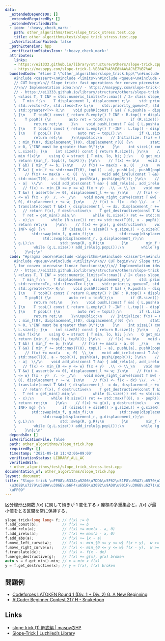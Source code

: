 ```yaml
---
data:
  _extendedDependsOn: []
  _extendedRequiredBy: []
  _extendedVerifiedWith:
  - icon: ':heavy_check_mark:'
    path: other_algorithms/test/slope_trick_stress.test.cpp
    title: other_algorithms/test/slope_trick_stress.test.cpp
  _isVerificationFailed: false
  _pathExtension: hpp
  _verificationStatusIcon: ':heavy_check_mark:'
  attributes:
    links:
    - https://ei1333.github.io/library/structure/others/slope-trick.cpp
    - https://maspypy.com/slope-trick-1-%E8%A7%A3%E8%AA%AC%E7%B7%A8
  bundledCode: "#line 2 \"other_algorithms/slope_trick.hpp\"\n#include <algorithm>\n\
    #include <cassert>\n#include <limits>\n#include <queue>\n#include <utility>\n\n\
    // CUT begin\n// Slope trick: fast operations for convex piecewise-linear functions\n\
    //\n// Implementation idea:\n// - https://maspypy.com/slope-trick-1-%E8%A7%A3%E8%AA%AC%E7%B7%A8\n\
    // - https://ei1333.github.io/library/structure/others/slope-trick.cpp\ntemplate\
    \ <class T, T INF = std::numeric_limits<T>::max() / 2> class slope_trick {\n \
    \   T min_f;\n    T displacement_l, displacement_r;\n    std::priority_queue<T,\
    \ std::vector<T>, std::less<T>> L;\n    std::priority_queue<T, std::vector<T>,\
    \ std::greater<T>> R;\n    void pushR(const T &a) { R.push(a - displacement_r);\
    \ }\n    T topR() const { return R.empty() ? INF : R.top() + displacement_r; }\n\
    \    T popR() {\n        auto ret = topR();\n        if (R.size()) R.pop();\n\
    \        return ret;\n    }\n    void pushL(const T &a) { L.push(a + displacement_l);\
    \ }\n    T topL() const { return L.empty() ? -INF : L.top() - displacement_l;\
    \ }\n    T popL() {\n        auto ret = topL();\n        if (L.size()) L.pop();\n\
    \        return ret;\n    }\n\npublic:\n    // Initialize: f(x) = 0\n    slope_trick()\
    \ : min_f(0), displacement_l(0), displacement_r(0) {\n        static_assert(INF\
    \ > 0, \"INF must be greater than 0\");\n    }\n    int sizeL() const { return\
    \ L.size(); }\n    int sizeR() const { return R.size(); }\n\n    // argmin f(x),\
    \ min f(x)\n    using Q = struct { T min, lo, hi; };\n    Q get_min() const {\
    \ return {min_f, topL(), topR()}; }\n\n    // f(x) += b\n    void add_const(const\
    \ T &b) { min_f += b; }\n\n    // f(x) += max(x - a, 0)  _/\n    void add_relu(const\
    \ T &a) { min_f += std::max(T(0), topL() - a), pushL(a), pushR(popL()); }\n\n\
    \    // f(x) += max(a - x, 0)  \\_\n    void add_irelu(const T &a) { min_f +=\
    \ std::max(T(0), a - topR()), pushR(a), pushL(popR()); }\n\n    // f(x) += |x\
    \ - a|  \\/\n    void add_abs(const T &a) { add_relu(a), add_irelu(a); }\n\n \
    \   // f(x) <- min_{0 <= y <= w} f(x + y)  .\\ -> \\_\n    void move_left_curve(const\
    \ T &w) { assert(w >= 0), displacement_l += w; }\n\n    // f(x) <- min_{0 <= y\
    \ <= w} f(x - y)  /. -> _/\n    void move_right_curve(const T &w) { assert(w >=\
    \ 0), displacement_r += w; }\n\n    // f(x) <- f(x - dx) \\/. -> .\\/\n    void\
    \ translate(const T &dx) { displacement_l -= dx, displacement_r += dx; }\n\n \
    \   // return f(x), f destructive\n    T get_destructive(const T &x) {\n     \
    \   T ret = get_min().min;\n        while (L.size()) ret += std::max(T(0), popL()\
    \ - x);\n        while (R.size()) ret += std::max(T(0), x - popR());\n       \
    \ return ret;\n    }\n\n    // f(x) += g(x), g destructive\n    void merge_destructive(slope_trick<T,\
    \ INF> &g) {\n        if (sizeL() + sizeR() > g.sizeL() + g.sizeR()) {\n     \
    \       std::swap(min_f, g.min_f);\n            std::swap(displacement_l, g.displacement_l);\n\
    \            std::swap(displacement_r, g.displacement_r);\n            std::swap(L,\
    \ g.L);\n            std::swap(R, g.R);\n        }\n        min_f += g.get_min().min;\n\
    \        while (g.L.size()) add_irelu(g.popL());\n        while (g.R.size()) add_relu(g.popR());\n\
    \    }\n};\n"
  code: "#pragma once\n#include <algorithm>\n#include <cassert>\n#include <limits>\n\
    #include <queue>\n#include <utility>\n\n// CUT begin\n// Slope trick: fast operations\
    \ for convex piecewise-linear functions\n//\n// Implementation idea:\n// - https://maspypy.com/slope-trick-1-%E8%A7%A3%E8%AA%AC%E7%B7%A8\n\
    // - https://ei1333.github.io/library/structure/others/slope-trick.cpp\ntemplate\
    \ <class T, T INF = std::numeric_limits<T>::max() / 2> class slope_trick {\n \
    \   T min_f;\n    T displacement_l, displacement_r;\n    std::priority_queue<T,\
    \ std::vector<T>, std::less<T>> L;\n    std::priority_queue<T, std::vector<T>,\
    \ std::greater<T>> R;\n    void pushR(const T &a) { R.push(a - displacement_r);\
    \ }\n    T topR() const { return R.empty() ? INF : R.top() + displacement_r; }\n\
    \    T popR() {\n        auto ret = topR();\n        if (R.size()) R.pop();\n\
    \        return ret;\n    }\n    void pushL(const T &a) { L.push(a + displacement_l);\
    \ }\n    T topL() const { return L.empty() ? -INF : L.top() - displacement_l;\
    \ }\n    T popL() {\n        auto ret = topL();\n        if (L.size()) L.pop();\n\
    \        return ret;\n    }\n\npublic:\n    // Initialize: f(x) = 0\n    slope_trick()\
    \ : min_f(0), displacement_l(0), displacement_r(0) {\n        static_assert(INF\
    \ > 0, \"INF must be greater than 0\");\n    }\n    int sizeL() const { return\
    \ L.size(); }\n    int sizeR() const { return R.size(); }\n\n    // argmin f(x),\
    \ min f(x)\n    using Q = struct { T min, lo, hi; };\n    Q get_min() const {\
    \ return {min_f, topL(), topR()}; }\n\n    // f(x) += b\n    void add_const(const\
    \ T &b) { min_f += b; }\n\n    // f(x) += max(x - a, 0)  _/\n    void add_relu(const\
    \ T &a) { min_f += std::max(T(0), topL() - a), pushL(a), pushR(popL()); }\n\n\
    \    // f(x) += max(a - x, 0)  \\_\n    void add_irelu(const T &a) { min_f +=\
    \ std::max(T(0), a - topR()), pushR(a), pushL(popR()); }\n\n    // f(x) += |x\
    \ - a|  \\/\n    void add_abs(const T &a) { add_relu(a), add_irelu(a); }\n\n \
    \   // f(x) <- min_{0 <= y <= w} f(x + y)  .\\ -> \\_\n    void move_left_curve(const\
    \ T &w) { assert(w >= 0), displacement_l += w; }\n\n    // f(x) <- min_{0 <= y\
    \ <= w} f(x - y)  /. -> _/\n    void move_right_curve(const T &w) { assert(w >=\
    \ 0), displacement_r += w; }\n\n    // f(x) <- f(x - dx) \\/. -> .\\/\n    void\
    \ translate(const T &dx) { displacement_l -= dx, displacement_r += dx; }\n\n \
    \   // return f(x), f destructive\n    T get_destructive(const T &x) {\n     \
    \   T ret = get_min().min;\n        while (L.size()) ret += std::max(T(0), popL()\
    \ - x);\n        while (R.size()) ret += std::max(T(0), x - popR());\n       \
    \ return ret;\n    }\n\n    // f(x) += g(x), g destructive\n    void merge_destructive(slope_trick<T,\
    \ INF> &g) {\n        if (sizeL() + sizeR() > g.sizeL() + g.sizeR()) {\n     \
    \       std::swap(min_f, g.min_f);\n            std::swap(displacement_l, g.displacement_l);\n\
    \            std::swap(displacement_r, g.displacement_r);\n            std::swap(L,\
    \ g.L);\n            std::swap(R, g.R);\n        }\n        min_f += g.get_min().min;\n\
    \        while (g.L.size()) add_irelu(g.popL());\n        while (g.R.size()) add_relu(g.popR());\n\
    \    }\n};\n"
  dependsOn: []
  isVerificationFile: false
  path: other_algorithms/slope_trick.hpp
  requiredBy: []
  timestamp: '2021-09-18 11:42:06+09:00'
  verificationStatus: LIBRARY_ALL_AC
  verifiedWith:
  - other_algorithms/test/slope_trick_stress.test.cpp
documentation_of: other_algorithms/slope_trick.hpp
layout: document
title: "Slope trick \uFF08\u533A\u5206\u7DDA\u5F62\u51F8\u95A2\u6570\u306B\u95A2\u3059\
  \u308B\u7279\u5B9A\u306E\u66F4\u65B0\u3092\u9AD8\u901F\u306B\u6271\u3046\u624B\u6CD5\
  \uFF09"
---
```


区分線形凸関数 $f(x)$ に関して傾きが 1 変化する $x$ 座標の多重集合と，$f(x)$ が最小値をとる区間を常に保持する．

```cpp
slope_trick<long long> f; // f(x) := 0                                    O(1)
f.add_const(b);           // f(x) += b                                    O(1)
f.add_relu(a);            // f(x) += max(x - a, 0)                        O(log N)
f.add_irelu(a);           // f(x) += max(a - x, 0)                        O(log N)
f.add_abs(a);             // f(x) += |x - a|                              O(log N)
f.move_left_curve(w);     // f(x) <- min_{0 <= y <= w} f(x + y),  w >= 0  O(1)
f.move_right_curve(w);    // f(x) <- min_{0 <= y <= w} f(x - y),  w >= 0  O(1)
f.translate(dx);          // f(x) <- f(x - dx)                            O(1)
f.merge_destructive(g);   // f(x) += g(x), g(x) broken                    O(min(N_f, N_g) log (N_f + N_g))
auto v = f.get_min().min; // v = min_x f(x)                               O(1)
y = f.get_destructive(x); // y = f(x), f(x) broken                        O(log N)
```

## 問題例

- [Codeforces LATOKEN Round 1 (Div. 1 + Div. 2) G. A New Beginning](https://codeforces.com/contest/1534/problem/G)
- [AtCoder Beginner Contest 217 H - Snuketoon](https://atcoder.jp/contests/abc217/tasks/abc217_h)

## Links

- [slope trick (1) 解説編 \| maspyのHP](https://maspypy.com/slope-trick-1-%E8%A7%A3%E8%AA%AC%E7%B7%A8)
- [Slope-Trick \| Luzhiled’s Library](https://ei1333.github.io/library/structure/others/slope-trick.cpp)
